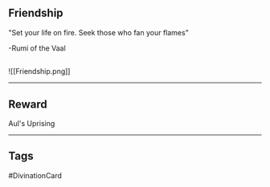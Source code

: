 ## Friendship
"Set your life on fire. 
Seek those who
fan your flames"

-Rumi of the Vaal
## 
![[Friendship.png]]

---
## Reward
Aul's Uprising

---
## Tags
#DivinationCard
